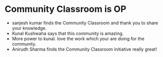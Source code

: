 # Community Classroom is OP
- sanjesh kumar finds the Community Classroom and thank you to share your knowledge.
- Kunal Kushwaha says that this community is amazing.
- More power to kunal. love the work which your are doing for the community.
- Anirudh Sharma finds the Community Classroom initiative really great!
